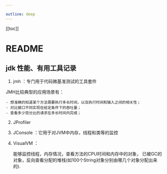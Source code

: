 ```yaml
---

outline: deep
---
```


[[toc]]

# README

## jdk 性能、有用工具记录

1. jmh ：专门用于代码微基准测试的工具套件

  JMH比较典型的应用场景有：

    - 想准确的知道某个方法需要执行多长时间，以及执行时间和输入之间的相关性；
    - 对比接口不同实现在给定条件下的吞吐量；
    - 查看多少百分比的请求在多长时间内完成；
2. JProfiler
3. JConsole ：它用于对JVM中内存，线程和类等的监控
4. VisualVM ：

    能够监控线程，内存情况，查看方法的CPU时间和内存中的对象，
    已被GC的对象，反向查看分配的堆栈(如100个String对象分别由哪几个对象分配出来的).
